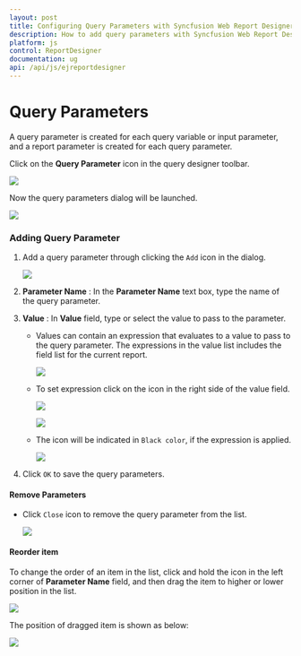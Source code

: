 ```yaml
---
layout: post
title: Configuring Query Parameters with Syncfusion Web Report Designer
description: How to add query parameters with Syncfusion Web Report Designer
platform: js
control: ReportDesigner
documentation: ug
api: /api/js/ejreportdesigner
---
```


# Query Parameters

A query parameter is created for each query variable or input parameter, and a report parameter is created for each query parameter.

Click on the **Query Parameter** icon in the query designer toolbar.

![](Query-Parameter-images/param-Icon.png)

Now the query parameters dialog will be launched.

![](Query-Parameter-images/Param-Dialog.png)

### Adding Query Parameter

  1.  Add a query parameter through clicking the `Add` icon in the dialog.

        ![](Query-Parameter-images/Param-Add.png)

   2. **Parameter Name** : In the **Parameter Name** text box, type the name of the query parameter.

   3. **Value** : In **Value** field, type or select the value to pass to the parameter.
     
        * Values can contain an expression that evaluates to a value to pass to the query parameter. The expressions in the value list includes the field list for the current report.

            ![](Query-Parameter-images/param-Exp-Icon.png)

        * To set expression click on the icon in the right side of the value field.

            ![](Query-Parameter-images/Param-Exp-Menu.png)

            ![](Query-Parameter-images/param-Exp-Dialog.png)

        * The icon will be indicated in `Black color`, if the expression is applied.

            ![](Query-Parameter-images/Exp-Black.png)

   3. Click `OK` to save the query parameters.

#### Remove Parameters

* Click `Close` icon to remove the query parameter from the list.

    ![](Query-Parameter-images/Delete-Parameter.png)

#### Reorder item

 To change the order of an item in the list, click and hold the icon in the left corner of **Parameter Name** field, and then drag the item to higher or lower position in the list.

![](Query-Parameter-images/Param-Drag.png)

The position of dragged item is shown as below:

![](Query-Parameter-images/Param-Reorder.png)
